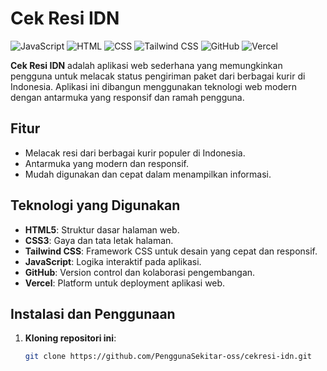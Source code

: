 # Cek Resi IDN

![JavaScript](https://img.shields.io/badge/JavaScript-F7DF1E?logo=javascript&logoColor=black&style=for-the-badge)
![HTML](https://img.shields.io/badge/HTML-E34F26?logo=html5&logoColor=white&style=for-the-badge)
![CSS](https://img.shields.io/badge/CSS-1572B6?logo=css3&logoColor=white&style=for-the-badge)
![Tailwind CSS](https://img.shields.io/badge/Tailwind_CSS-38B2AC?logo=tailwind-css&logoColor=white&style=for-the-badge)
![GitHub](https://img.shields.io/badge/GitHub-181717?logo=github&logoColor=white&style=for-the-badge)
![Vercel](https://img.shields.io/badge/Vercel-000000?logo=vercel&logoColor=white&style=for-the-badge)

**Cek Resi IDN** adalah aplikasi web sederhana yang memungkinkan pengguna untuk melacak status pengiriman paket dari berbagai kurir di Indonesia. Aplikasi ini dibangun menggunakan teknologi web modern dengan antarmuka yang responsif dan ramah pengguna.

## Fitur

- Melacak resi dari berbagai kurir populer di Indonesia.
- Antarmuka yang modern dan responsif.
- Mudah digunakan dan cepat dalam menampilkan informasi.

## Teknologi yang Digunakan

- **HTML5**: Struktur dasar halaman web.
- **CSS3**: Gaya dan tata letak halaman.
- **Tailwind CSS**: Framework CSS untuk desain yang cepat dan responsif.
- **JavaScript**: Logika interaktif pada aplikasi.
- **GitHub**: Version control dan kolaborasi pengembangan.
- **Vercel**: Platform untuk deployment aplikasi web.

## Instalasi dan Penggunaan

1. **Kloning repositori ini**:

   ```bash
   git clone https://github.com/PenggunaSekitar-oss/cekresi-idn.git